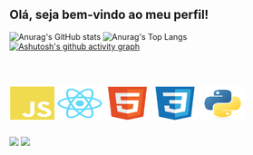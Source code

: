 ## Olá, seja bem-vindo ao meu perfil!

![Anurag's GitHub stats](https://github-readme-stats.vercel.app/api?username=gsdeoliveira&show_icons=true&theme=dark&card_width=100px)
![Anurag's Top Langs](https://github-readme-stats.vercel.app/api/top-langs/?username=gsdeoliveira&count_private=true&langs_count=7&hide=html&layout=compact&card_width=1000px)
[![Ashutosh's github activity graph](https://github-readme-activity-graph.cyclic.app/graph?username=gsdeoliveira&theme=react-dark)](https://github.com/ashutosh00710/github-readme-activity-graph)  


&nbsp;&nbsp;&nbsp;&nbsp;&nbsp;&nbsp;&nbsp;&nbsp;&nbsp;&nbsp;&nbsp;&nbsp;&nbsp;&nbsp;&nbsp;&nbsp;&nbsp;&nbsp;&nbsp;&nbsp;&nbsp;&nbsp;&nbsp;&nbsp;
<div style="display: inline_block"><br>
  <img align="center" alt="Js" height="60" width="80" src="https://raw.githubusercontent.com/devicons/devicon/master/icons/javascript/javascript-plain.svg">
  <img align="center" alt="React" height="60" width="80" src="https://raw.githubusercontent.com/devicons/devicon/master/icons/react/react-original.svg">
  <img align="center" alt="HTML" height="60" width="80" src="https://raw.githubusercontent.com/devicons/devicon/master/icons/html5/html5-original.svg">
  <img align="center" alt="CSS" height="60" width="80" src="https://raw.githubusercontent.com/devicons/devicon/master/icons/css3/css3-original.svg">
  <img align="center" alt="Python" height="60" width="80" src="https://raw.githubusercontent.com/devicons/devicon/master/icons/python/python-original.svg">
</div>
  
  ##
 
<div> 
  <a href = "mailto:gabriielsousa2002@gmail.com"><img src="https://img.shields.io/badge/-Gmail-%23333?style=for-the-badge&logo=gmail&logoColor=white" target="_blank"></a>
  <a href="https://www.linkedin.com/in/gsdeoliveira" target="_blank"><img src="https://img.shields.io/badge/-LinkedIn-%230077B5?style=for-the-badge&logo=linkedin&logoColor=white" target="_blank"></a> 
  
</div>

